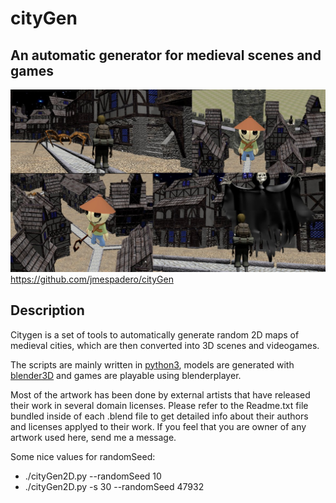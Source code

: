 
# cityGen 
## An automatic generator for medieval scenes and games

![](demos/cityGameDemo.jpg)
<https://github.com/jmespadero/cityGen>

## Description
Citygen is a set of tools to automatically generate random 2D 
maps of medieval cities, which are then converted into 3D scenes
and videogames.

The scripts are mainly written in [python3](https://www.python.org), 
models are generated with [blender3D](https://www.blender.org) and
games are playable using blenderplayer.

Most of the artwork has been done by external artists that have released
their work in several domain licenses. Please refer to the Readme.txt file
bundled inside of each .blend file to get detailed info about their authors 
and licenses applyed to their work. If you feel that you are owner of any 
artwork used here, send me a message.

Some nice values for randomSeed:
* ./cityGen2D.py  --randomSeed 10
* ./cityGen2D.py -s 30 --randomSeed 47932

